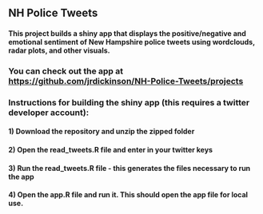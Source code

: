 NH Police Tweets
----------------

#### This project builds a shiny app that displays the positive/negative and emotional sentiment of New Hampshire police tweets using wordclouds, radar plots, and other visuals.

### You can check out the app at <https://github.com/jrdickinson/NH-Police-Tweets/projects>

### Instructions for building the shiny app (this requires a twitter developer account):

#### 1) Download the repository and unzip the zipped folder

#### 2) Open the read\_tweets.R file and enter in your twitter keys

#### 3) Run the read\_tweets.R file - this generates the files necessary to run the app

#### 4) Open the app.R file and run it. This should open the app file for local use.
